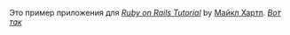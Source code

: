 Это пример приложения для
[*Ruby on Rails Tutorial*](http://railstutorial.org/)
by [Майкл Хартл](http://michaelhartl.com/).
[*Вот так*](http://mail.ru/)